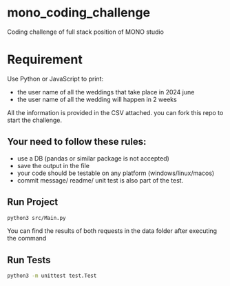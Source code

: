 # mono_coding_challenge
Coding challenge of full stack position of MONO studio

# Requirement
Use Python or JavaScript to print:
- the user name of all the weddings that take place in 2024 june
- the user name of all the wedding will happen in 2 weeks


All the information is provided in the CSV attached. you can fork this repo to start the challenge.


## Your need to follow these rules:
- use a DB (pandas or similar package is not accepted)
- save the output in the file
- your code should be testable on any platform (windows/linux/macos)
- commit message/ readme/ unit test is also part of the test.

## Run Project

```bash
python3 src/Main.py
```
You can find the results of both requests in the data folder  after executing the command
## Run Tests
```bash
python3 -m unittest test.Test
```